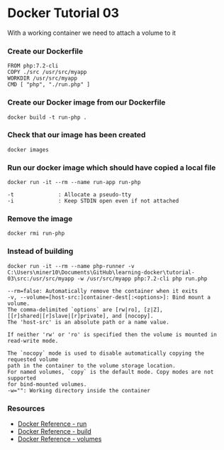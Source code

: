 # Docker Tutorial 03

With a working container we need to attach a volume to it

### Create our Dockerfile

```
FROM php:7.2-cli
COPY ./src /usr/src/myapp
WORKDIR /usr/src/myapp
CMD [ "php", "./run.php" ]
```

### Create our Docker image from our Dockerfile

`docker build -t run-php .`

### Check that our image has been created

`docker images`

### Run our docker image which should have copied a local file

`docker run -it --rm --name run-app run-php`

```
-t              : Allocate a pseudo-tty
-i              : Keep STDIN open even if not attached
```

### Remove the image

`docker rmi run-php`

### Instead of building

`docker run -it --rm --name php-runner -v C:\Users\miner10\Documents\GitHub\learning-docker\tutorial-03\src:/usr/src/myapp -w /usr/src/myapp php:7.2-cli php run.php`

```
--rm=false: Automatically remove the container when it exits
-v, --volume=[host-src:]container-dest[:<options>]: Bind mount a volume.
The comma-delimited `options` are [rw|ro], [z|Z],
[[r]shared|[r]slave|[r]private], and [nocopy].
The 'host-src' is an absolute path or a name value.

If neither 'rw' or 'ro' is specified then the volume is mounted in
read-write mode.

The `nocopy` mode is used to disable automatically copying the requested volume
path in the container to the volume storage location.
For named volumes, `copy` is the default mode. Copy modes are not supported
for bind-mounted volumes.
-w="": Working directory inside the container
```

### Resources

* [Docker Reference - run](https://docs.docker.com/engine/reference/run/#additional-groups)
* [Docker Reference - build](https://docs.docker.com/engine/reference/commandline/build/)
* [Docker Reference - volumes](https://docs.docker.com/storage/volumes/)
